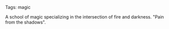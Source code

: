 Tags: magic

A school of magic specializing in the intersection of fire and darkness. "Pain from the shadows".